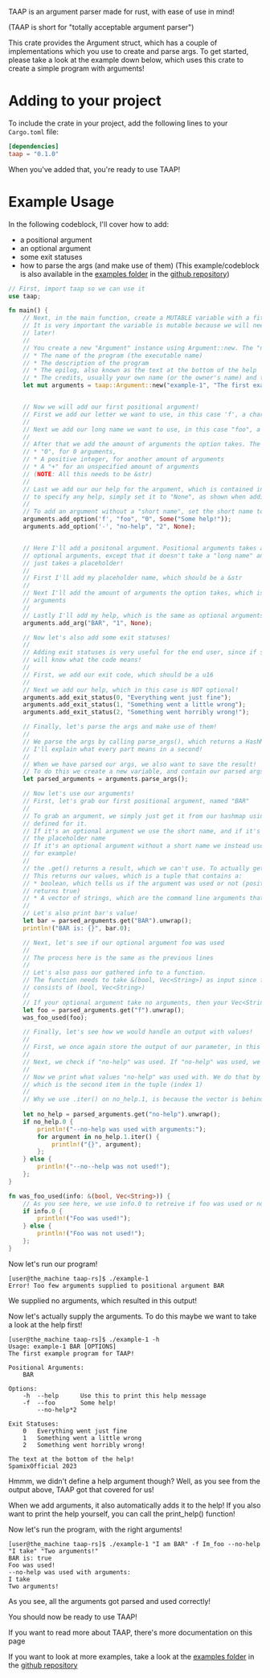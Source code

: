 TAAP is an argument parser made for rust, with ease of use in mind!

(TAAP is short for "totally acceptable argument parser")

This crate provides the Argument struct, which has a couple of implementations which you use to
create and parse args.
To get started, please take a look at the example down below, which uses this crate to create a
simple program with arguments!

# Adding to your project
To include the crate in your project, add the following lines to your `Cargo.toml` file:
```toml
[dependencies]
taap = "0.1.0"
```
When you've added that, you're ready to use TAAP!

# Example Usage
In the following codeblock, I'll cover how to add:
- a positional argument
- an optional argument
- some exit statuses
- how to parse the args (and make use of them)
(This example/codeblock is also available in the [examples
folder](https://github.com/SpamixOfficial/taap-rs/examples) in the [github
repository](https://github.com/SpamixOfficial/taap-rs))
```rust
// First, import taap so we can use it
use taap;

fn main() {
    // Next, in the main function, create a MUTABLE variable with a fitting name, like arguments!
    // It is very important the variable is mutable because we will need to modify values in it
    // later!
    //
    // You create a new "Argument" instance using Argument::new. The "new" argument takes 4 values:
    // * The name of the program (the executable name)
    // * The description of the program
    // * The epilog, also known as the text at the bottom of the help
    // * The credits, usually your own name (or the owner's name) and the year
    let mut arguments = taap::Argument::new("example-1", "The first example program for TAAP!", "The text at the bottom of the help!", "SpamixOfficial 2023");


    // Now we will add our first positional argument!
    // First we add our letter we want to use, in this case 'f', a char
    // 
    // Next we add our long name we want to use, in this case "foo", a &str
    // 
    // After that we add the amount of arguments the option takes. The parameter can either be:
    // * "0", for 0 arguments,
    // * A positive integer, for another amount of arguments
    // * A "+" for an unspecified amount of arguments
    // (NOTE: All this needs to be &str)
    //
    // Last we add our our help for the argument, which is contained in a "Some". If you don't want
    // to specify any help, simply set it to "None", as shown when adding the argument 'no-help'
    //
    // To add an argument without a "short name", set the short name to '-' or ' '
    arguments.add_option('f', "foo", "0", Some("Some help!"));
    arguments.add_option('-', "no-help", "2", None);


    // Here I'll add a positonal argument. Positional arguments takes almost the same parameters as
    // optional arguments, except that it doesn't take a "long name" and a "short name". Instead it
    // just takes a placeholder!
    //
    // First I'll add my placeholder name, which should be a &str 
    // 
    // Next I'll add the amount of arguments the option takes, which is the same as optional
    // arguments
    //
    // Lastly I'll add my help, which is the same as optional arguments
    arguments.add_arg("BAR", "1", None);

    // Now let's also add some exit statuses!
    // 
    // Adding exit statuses is very useful for the end user, since if something goes wrong the user
    // will know what the code means!
    //
    // First, we add our exit code, which should be a u16
    //
    // Next we add our help, which in this case is NOT optional!
    arguments.add_exit_status(0, "Everything went just fine");
    arguments.add_exit_status(1, "Something went a little wrong");
    arguments.add_exit_status(2, "Something went horribly wrong!");

    // Finally, let's parse the args and make use of them!
    //
    // We parse the args by calling parse_args(), which returns a HashMap<String, (bool, String)>
    // I'll explain what every part means in a second!
    //
    // When we have parsed our args, we also want to save the result! 
    // To do this we create a new variable, and contain our parsed args in that variable 
    let parsed_arguments = arguments.parse_args();

    // Now let's use our arguments!
    // First, let's grab our first positional argument, named "BAR"
    // 
    // To grab an argument, we simply just get it from our hashmap using the name we originally
    // defined for it. 
    // If it's an optional argument we use the short name, and if it's a positonal argument we use
    // the placeholder name
    // If it's an optional argument without a short name we instead use the long name, "no-help"
    // for example!
    //
    // the .get() returns a result, which we can't use. To actually get the values we use .unwrap().
    // This returns our values, which is a tuple that contains a:
    // * boolean, which tells us if the argument was used or not (positional arguments always
    // returns true)
    // * A vector of strings, which are the command line arguments that were passed
    //
    // Let's also print bar's value!
    let bar = parsed_arguments.get("BAR").unwrap();
    println!("BAR is: {}", bar.0);

    // Next, let's see if our optional argument foo was used
    //
    // The process here is the same as the previous lines
    //
    // Let's also pass our gathered info to a function.
    // The function needs to take &(bool, Vec<String>) as input since foo is a borrow and foo
    // consists of (bool, Vec<String>)
    //
    // If your optional argument take no arguments, then your Vec<String> will be an empty vector
    let foo = parsed_arguments.get("f").unwrap();
    was_foo_used(foo);

    // Finally, let's see how we would handle an output with values!
    //
    // First, we once again store the output of our parameter, in this case "no-help"
    //
    // Next, we check if "no-help" was used. If "no-help" was used, we print that it was used!
    //  
    // Now we print what values "no-help" was used with. We do that by looping over the vector,
    // which is the second item in the tuple (index 1)
    //
    // Why we use .iter() on no_help.1, is because the vector is behind a shared reference
    
    let no_help = parsed_arguments.get("no-help").unwrap();
    if no_help.0 {
        println!("--no-help was used with arguments:");
        for argument in no_help.1.iter() {
            println!("{}", argument);
        };
    } else {
        println!("--no--help was not used!");
    };
}

fn was_foo_used(info: &(bool, Vec<String>)) {
    // As you see here, we use info.0 to retreive if foo was used or not, which is a boolean value
    if info.0 {
        println!("Foo was used!");
    } else {
        println!("Foo was not used!");
    };
}
```

Now let's run our program!
```text 
[user@the_machine taap-rs]$ ./example-1
Error! Too few arguments supplied to positional argument BAR 
```
We supplied no arguments, which resulted in this output!

Now let's actually supply the arguments.
To do this maybe we want to take a look at the help first!

```text
[user@the_machine taap-rs]$ ./example-1 -h
Usage: example-1 BAR [OPTIONS]
The first example program for TAAP!

Positional Arguments:
    BAR		

Options:
    -h	--help		Use this to print this help message
    -f	--foo		Some help!
     	--no-help*2		

Exit Statuses:
    0	Everything went just fine
    1	Something went a little wrong
    2	Something went horribly wrong!

The text at the bottom of the help!
SpamixOfficial 2023
```
Hmmm, we didn't define a help argument though? Well, as you see from the output above, TAAP got
that covered for us! 

When we add arguments, it also automatically adds it to the help!
If you also want to print the help yourself, you can call the print_help() function!

Now let's run the program, with the right arguments!

```text
[user@the_machine taap-rs]$ ./example-1 "I am BAR" -f Im_foo --no-help "I take" "Two arguments!"
BAR is: true
Foo was used!
--no-help was used with arguments:
I take
Two arguments! 
```

As you see, all the arguments got parsed and used correctly!

You should now be ready to use TAAP!

If you want to read more about TAAP, there's more documentation on this page

If you want to look at more examples, take a look at the [examples
folder](https://github.com/SpamixOfficial/taap-rs/examples) in the [github
repository](https://github.com/SpamixOfficial/taap-rs) 


